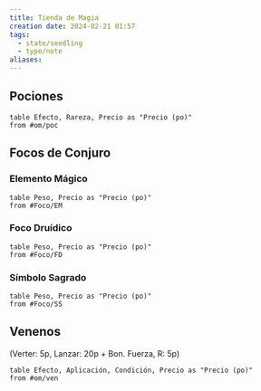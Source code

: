 ```yaml
---
title: Tienda de Magia
creation date: 2024-02-21 01:57
tags:
  - state/seedling
  - type/note
aliases:
---
```


## Pociones

```dataview
table Efecto, Rareza, Precio as "Precio (po)"
from #om/poc 
```

## Focos de Conjuro

### Elemento Mágico

```dataview
table Peso, Precio as "Precio (po)"
from #Foco/EM
```

### Foco Druídico

```dataview
table Peso, Precio as "Precio (po)"
from #Foco/FD 
```


### Símbolo Sagrado

```dataview
table Peso, Precio as "Precio (po)"
from #Foco/SS 
```




## Venenos

(Verter: 5p, Lanzar: 20p + Bon. Fuerza, R: 5p)

```dataview
table Efecto, Aplicación, Condición, Precio as "Precio (po)"
from #om/ven 
```

